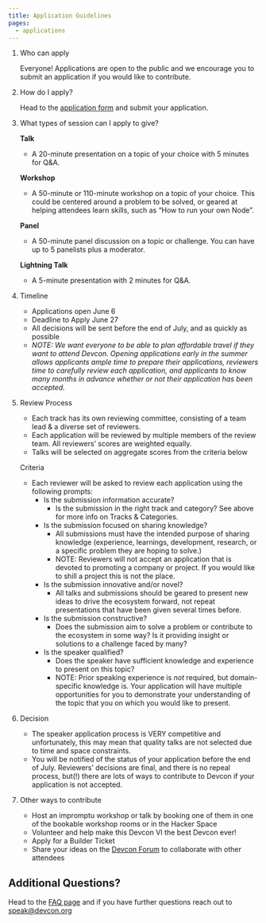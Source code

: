 ```yaml
---
title: Application Guidelines
pages:
  - applications
---
```


1. Who can apply

   Everyone! Applications are open to the public and we encourage you to submit an application if you would like to contribute.

1. How do I apply?

   Head to the [application form](https://speak.devcon.org/devcon-vi-2022/cfp) and submit your application.

1. What types of session can I apply to give?

   **Talk**

   - A 20-minute presentation on a topic of your choice with 5 minutes for Q&A.

   **Workshop**

   - A 50-minute or 110-minute workshop on a topic of your choice. This could be centered around a problem to be solved, or geared at helping attendees learn skills, such as “How to run your own Node”.

   **Panel**

   - A 50-minute panel discussion on a topic or challenge. You can have up to 5 panelists plus a moderator.

   **Lightning Talk**

   - A 5-minute presentation with 2 minutes for Q&A.

1. Timeline

   - Applications open June 6
   - Deadline to Apply June 27
   - All decisions will be sent before the end of July, and as quickly as possible
   - _NOTE: We want everyone to be able to plan affordable travel if they want to attend Devcon. Opening applications early in the summer allows applicants ample time to prepare their applications, reviewers time to carefully review each application, and applicants to know many months in advance whether or not their application has been accepted._

1. Review Process

   - Each track has its own reviewing committee, consisting of a team lead & a diverse set of reviewers.
   - Each application will be reviewed by multiple members of the review team. All reviewers’ scores are weighted equally.
   - Talks will be selected on aggregate scores from the criteria below

   Criteria

   - Each reviewer will be asked to review each application using the following prompts:
     - Is the submission information accurate?
       - Is the submission in the right track and category? See above for more info on Tracks & Categories.
     - Is the submission focused on sharing knowledge?
       - All submissions must have the intended purpose of sharing knowledge (experience, learnings, development, research, or a specific problem they are hoping to solve.)
       - NOTE: Reviewers will not accept an application that is devoted to promoting a company or project. If you would like to shill a project this is not the place.
     - Is the submission innovative and/or novel?
       - All talks and submissions should be geared to present new ideas to drive the ecosystem forward, not repeat presentations that have been given several times before.
     - Is the submission constructive?
       - Does the submission aim to solve a problem or contribute to the ecosystem in some way? Is it providing insight or solutions to a challenge faced by many?
     - Is the speaker qualified?
       - Does the speaker have sufficient knowledge and experience to present on this topic?
       - NOTE: Prior speaking experience is _not_ required, but domain-specific knowledge is. Your application will have multiple opportunities for you to demonstrate your understanding of the topic that you on which you would like to present.

1. Decision

   - The speaker application process is VERY competitive and unfortunately, this may mean that quality talks are not selected due to time and space constraints.
   - You will be notified of the status of your application before the end of July. Reviewers’ decisions are final, and there is no repeal process, but(!) there are lots of ways to contribute to Devcon if your application is not accepted.

1. Other ways to contribute
   - Host an impromptu workshop or talk by booking one of them in one of the bookable workshop rooms or in the Hacker Space
   - Volunteer and help make this Devcon VI the best Devcon ever!
   - Apply for a Builder Ticket
   - Share your ideas on the [Devcon Forum](https://forum.devcon.org/) to collaborate with other attendees

## Additional Questions?

Head to the [FAQ page](/faq#programming) and if you have further questions reach out to [speak@devcon.org](mailto:speak@devcon.org)
